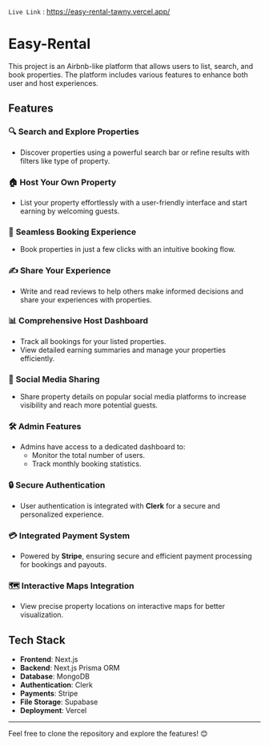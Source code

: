
``Live Link`` : https://easy-rental-tawny.vercel.app/

# Easy-Rental
This project is an Airbnb-like platform that allows users to list, search, and book properties. The platform includes various features to enhance both user and host experiences.

## **Features**

### 🔍 **Search and Explore Properties**  
- Discover properties using a powerful search bar or refine results with filters like type of property.

### 🏠 **Host Your Own Property**  
- List your property effortlessly with a user-friendly interface and start earning by welcoming guests.

### 📅 **Seamless Booking Experience**  
- Book properties in just a few clicks with an intuitive booking flow.

### ✍️ **Share Your Experience**  
- Write and read reviews to help others make informed decisions and share your experiences with properties.

### 📊 **Comprehensive Host Dashboard**  
- Track all bookings for your listed properties.  
- View detailed earning summaries and manage your properties efficiently.

### 📢 **Social Media Sharing**  
- Share property details on popular social media platforms to increase visibility and reach more potential guests.

### 🛠️ **Admin Features**  
- Admins have access to a dedicated dashboard to:  
  - Monitor the total number of users.  
  - Track monthly booking statistics.  

### 🔒 **Secure Authentication**  
- User authentication is integrated with **Clerk** for a secure and personalized experience.

### 💳 **Integrated Payment System**  
- Powered by **Stripe**, ensuring secure and efficient payment processing for bookings and payouts.

### 🗺️ **Interactive Maps Integration**  
- View precise property locations on interactive maps for better visualization.

## **Tech Stack**
- **Frontend**: Next.js
- **Backend**: Next.js Prisma ORM
- **Database**: MongoDB
- **Authentication**: Clerk
- **Payments**: Stripe
- **File Storage**: Supabase
- **Deployment**: Vercel

---

Feel free to clone the repository and explore the features! 😊
